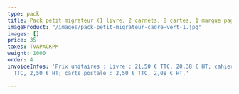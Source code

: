 ```yaml
---
type: pack
title: Pack petit migrateur (1 livre, 2 carnets, 8 cartes, 1 marque page)
imageProduct: "/images/pack-petit-migrateur-cadre-vert-1.jpg"
images: []
price: 35
taxes: TVAPACKPM
weight: 1000
order: 4
invoiceInfos: 'Prix unitaires : Livre : 21,50 € TTC, 20,38 € HT; cahier : 3 euros
  TTC, 2,50 € HT; carte postale : 2,50 € TTC, 2,08 € HT.'

---
```

